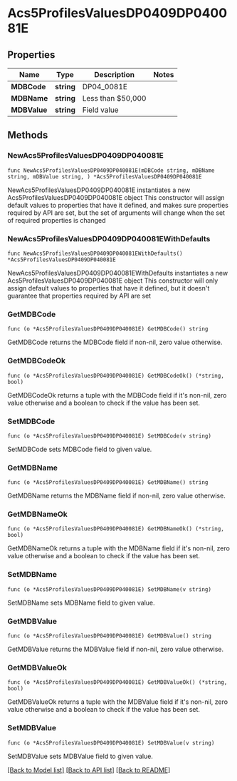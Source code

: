 # Acs5ProfilesValuesDP0409DP040081E

## Properties

Name | Type | Description | Notes
------------ | ------------- | ------------- | -------------
**MDBCode** | **string** | DP04_0081E | 
**MDBName** | **string** | Less than $50,000 | 
**MDBValue** | **string** | Field value | 

## Methods

### NewAcs5ProfilesValuesDP0409DP040081E

`func NewAcs5ProfilesValuesDP0409DP040081E(mDBCode string, mDBName string, mDBValue string, ) *Acs5ProfilesValuesDP0409DP040081E`

NewAcs5ProfilesValuesDP0409DP040081E instantiates a new Acs5ProfilesValuesDP0409DP040081E object
This constructor will assign default values to properties that have it defined,
and makes sure properties required by API are set, but the set of arguments
will change when the set of required properties is changed

### NewAcs5ProfilesValuesDP0409DP040081EWithDefaults

`func NewAcs5ProfilesValuesDP0409DP040081EWithDefaults() *Acs5ProfilesValuesDP0409DP040081E`

NewAcs5ProfilesValuesDP0409DP040081EWithDefaults instantiates a new Acs5ProfilesValuesDP0409DP040081E object
This constructor will only assign default values to properties that have it defined,
but it doesn't guarantee that properties required by API are set

### GetMDBCode

`func (o *Acs5ProfilesValuesDP0409DP040081E) GetMDBCode() string`

GetMDBCode returns the MDBCode field if non-nil, zero value otherwise.

### GetMDBCodeOk

`func (o *Acs5ProfilesValuesDP0409DP040081E) GetMDBCodeOk() (*string, bool)`

GetMDBCodeOk returns a tuple with the MDBCode field if it's non-nil, zero value otherwise
and a boolean to check if the value has been set.

### SetMDBCode

`func (o *Acs5ProfilesValuesDP0409DP040081E) SetMDBCode(v string)`

SetMDBCode sets MDBCode field to given value.


### GetMDBName

`func (o *Acs5ProfilesValuesDP0409DP040081E) GetMDBName() string`

GetMDBName returns the MDBName field if non-nil, zero value otherwise.

### GetMDBNameOk

`func (o *Acs5ProfilesValuesDP0409DP040081E) GetMDBNameOk() (*string, bool)`

GetMDBNameOk returns a tuple with the MDBName field if it's non-nil, zero value otherwise
and a boolean to check if the value has been set.

### SetMDBName

`func (o *Acs5ProfilesValuesDP0409DP040081E) SetMDBName(v string)`

SetMDBName sets MDBName field to given value.


### GetMDBValue

`func (o *Acs5ProfilesValuesDP0409DP040081E) GetMDBValue() string`

GetMDBValue returns the MDBValue field if non-nil, zero value otherwise.

### GetMDBValueOk

`func (o *Acs5ProfilesValuesDP0409DP040081E) GetMDBValueOk() (*string, bool)`

GetMDBValueOk returns a tuple with the MDBValue field if it's non-nil, zero value otherwise
and a boolean to check if the value has been set.

### SetMDBValue

`func (o *Acs5ProfilesValuesDP0409DP040081E) SetMDBValue(v string)`

SetMDBValue sets MDBValue field to given value.



[[Back to Model list]](../README.md#documentation-for-models) [[Back to API list]](../README.md#documentation-for-api-endpoints) [[Back to README]](../README.md)


